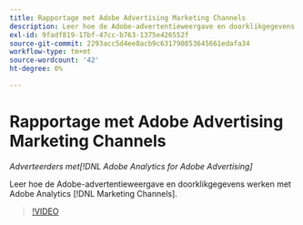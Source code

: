 ```yaml
---
title: Rapportage met Adobe Advertising Marketing Channels
description: Leer hoe de Adobe-advertentieweergave en doorklikgegevens werken met Adobe Analytics [!DNL Marketing Channels].
exl-id: 9fadf819-17bf-47cc-b763-1375e426552f
source-git-commit: 2293acc5d4ee8acb9c631790853645661edafa34
workflow-type: tm+mt
source-wordcount: '42'
ht-degree: 0%

---
```


# Rapportage met Adobe Advertising Marketing Channels

*Adverteerders met[!DNL Adobe Analytics for Adobe Advertising]*

Leer hoe de Adobe-advertentieweergave en doorklikgegevens werken met Adobe Analytics [!DNL Marketing Channels].

>[!VIDEO](https://video.tv.adobe.com/v/33502)
